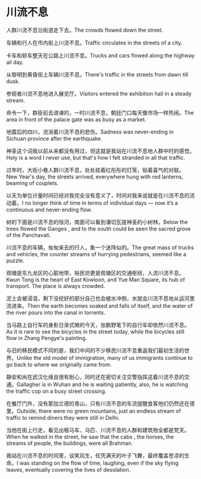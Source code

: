 # 川流不息

<p><span class="chinese">人群川流不息沿街道走下去。</span><span class="english">The crowds flowed down the street.</span></p>

<p><span class="chinese">车辆和行人在市内街上川流不息。</span><span class="english">Traffic circulates in the streets of a city.</span></p>

<p><span class="chinese">卡车和轿车整天在公路上川流不息。</span><span class="english">Trucks and cars flowed along the highway all day.</span></p>

<p><span class="chinese">从黎明到黄昏街上车辆川流不息。</span><span class="english">There's traffic in the streets from dawn till dusk.</span></p>

<p><span class="chinese">参观者川流不息地进入展览厅。</span><span class="english">Visitors entered the exhibition hall in a steady stream.</span></p>

<p><span class="chinese">命令一下，群臣前去进谏的，一时川流不息，朝廷门口每天像市场一样热闹。</span><span class="english">The area in front of the palace gate was as busy as a market.</span></p>

<p><span class="chinese">地震后的四川，流淌着川流不息的悲伤。</span><span class="english">Sadness was never-ending in Sichuan province after the earthquake.</span></p>

<p><span class="chinese">神圣这个词我以前从来都没有用过，但这就是我站在川流不息地人群中时的感觉。</span><span class="english">Holy is a word I never use, but that's how I felt stranded in all that traffic.</span></p>

<p><span class="chinese">过年时，大街小巷人群川流不息，处处挂着红彤彤的灯笼，贴着喜气的对联。</span><span class="english">New Year's day, the streets arrived, everywhere hung with red lanterns, beaming of couplets.</span></p>

<p><span class="chinese">以天为单位计量时间已经对我完全没有意义了，时间对我来说就是在川流不息的流动着。</span><span class="english">I no longer think of time in terms of individual days — now it’s a continuous and never-ending flow.</span></p>

<p><span class="chinese">树的下面是川流不息的恒河，南面可以看到潘切瓦提神圣的小树林。</span><span class="english">Below the trees flowed the Ganges , and to the south could be seen the sacred grove of the Panchavati.</span></p>

<p><span class="chinese">川流不息的车辆，匆匆来去的行人，象一个迷阵似的。</span><span class="english">The great mass of trucks and vehicles, the counter streams of hurrying pedestrians, seemed like a puzzle.</span></p>

<p><span class="chinese">观塘是东九龙区的心脏地带，裕民坊更是观塘区的交通枢纽，人流川流不息。</span><span class="english">Kwun Tong is the heart of East Kowloon, and Yue Man Square, its hub of transport. The place is always crowded.</span></p>

<p><span class="chinese">泥土会被浸湿，剩下没挖好的部分自己也会被水冲倒，水就会川流不息地从运河里流进来。</span><span class="english">Then the earth becomes soaked and falls of itself, and the water of the river pours into the canal in torrents.</span></p>

<p><span class="chinese">当马路上自行车的身影日渐式微的今天，张鹏野笔下的自行车却依然川流不息。</span><span class="english">As it is rare to see the bicycles in the street today, while the bicycles still flow in Zhang Pengye's painting.</span></p>

<p><span class="chinese">与旧的移民模式不同的是，我们中间的不少移民川流不息重返我们最初生活的世界。</span><span class="english">Unlike the old model of immigration, many of us immigrants continue to go back to where we originally came from.</span></p>

<p><span class="chinese">静安和尚在武汉化缘且很有耐心，同时还在密切关注交警指挥这着川流不息的交通。</span><span class="english">Gallagher is in Wuhan and he is waiting patiently, also, he is watching the traffic cop on a busy street crossing.</span></p>

<p><span class="chinese">在餐厅门外，没有那加兰德的青山，只有川流不息的车流提醒食客他们仍然还在德里。</span><span class="english">Outside, there were no green mountains, just an endless stream of traffic to remind diners they were still in Delhi.</span></p>

<p><span class="chinese">当他在街上行走，看见出租马车、马匹、川流不息的人群和建筑物全都是梵天。</span><span class="english">When he walked in the street, he saw that the cabs , the horses, the streams of people, the buildings, were all Brahman.</span></p>

<p><span class="chinese">我站在川流不息的时间里，谈笑风生，任凭满天的叶子飞舞，最终覆盖苍凉的生命。</span><span class="english">I was standing on the flow of time, laughing, even if the sky flying leaves, eventually covering the lives of desolation.</span></p>

